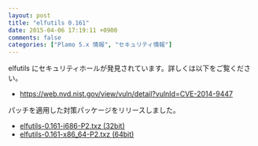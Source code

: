 ```yaml
---
layout: post
title: "elfutils 0.161"
date: 2015-04-06 17:19:11 +0900
comments: false
categories: ["Plamo 5.x 情報", "セキュリティ情報"]
---
```


elfutils にセキュリティホールが発見されています。詳しくは以下をご覧ください。

* https://web.nvd.nist.gov/view/vuln/detail?vulnId=CVE-2014-9447

パッチを適用した対策パッケージをリリースしました。

* [elfutils-0.161-i686-P2.txz (32bit)](ftp://plamo.linet.gr.jp/pub/Plamo-5.x/x86/plamo/01_minimum/devel.txz/elfutils-0.161-i686-P2.txz)
* [elfutils-0.161-x86_64-P2.txz (64bit)](ftp://plamo.linet.gr.jp/pub/Plamo-5.x/x86_64/plamo/01_minimum/devel.txz/elfutils-0.161-x86_64-P2.txz)
